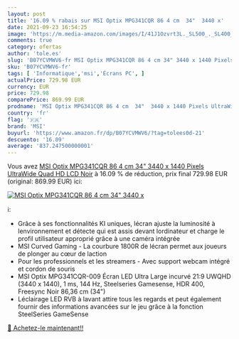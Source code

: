```yaml
---
layout: post
title: '16.09 % rabais sur MSI Optix MPG341CQR 86 4 cm  34"  3440 x'
date: 2021-09-23 16:54:25
image: 'https://m.media-amazon.com/images/I/41J1Ozvrt3L._SL500_._SL400_.jpg'
comments: true
category: ofertas
author: 'tole.es'
slug: 'B07YCVMWV6-fr MSI Optix MPG341CQR 86 4 cm 34" 3440 x 1440 Pixels...'
sku: 'B07YCVMWV6-fr'
tags: [ 'Informatique','msi','Écrans PC', ]
actualPrice: 729.98 EUR
currency: EUR
price: 729.98
comparePrice: 869.99 EUR
prodname: 'MSI Optix MPG341CQR 86 4 cm  34"  3440 x 1440 Pixels UltraWide Quad HD LCD Noir'
country: 'fr'
flag: '🇫🇷'
brand: 'MSI'
buyurl: 'https://www.amazon.fr/dp/B07YCVMWV6/?tag=tolees0d-21'
descuento: '16.09'
average: '837.247500000001'
---
```


Vous avez [MSI Optix MPG341CQR 86 4 cm  34"  3440 x 1440 Pixels UltraWide Quad HD LCD Noir](https://www.amazon.fr/dp/B07YCVMWV6/?tag=tolees0d-21)  à  16.09 % de réduction, prix final  729.98 EUR (original: 869.99 EUR) ici:

[![MSI Optix MPG341CQR 86 4 cm  34"  3440 x](https://m.media-amazon.com/images/I/41J1Ozvrt3L._SL500_._SL400_.jpg)](https://www.amazon.fr/dp/B07YCVMWV6/?tag=tolees0d-21)

ℹ️:

- Grâce à ses fonctionnalités KI uniques, lécran ajuste la luminosité à lenvironnement et détecte qui est assis devant lordinateur et charge le profil utilisateur approprié grâce à une caméra intégrée
- MSI Curved Gaming - La courbure 1800R de lécran permet aux joueurs de plonger au cœur de laction
- Pour les professionnels et les streamers - Avec support webcam intégré et cordon de souris
- MSI Optix MPG341CQR-009 Écran LED Ultra Large incurvé 21:9 UWQHD (3440 x 1440), 1 ms, 144 Hz, Steelseries Gamesense, HDR 400, Freesync Noir 86,36 cm (34")
- Léclairage LED RVB à lavant attire tous les regards et peut également fournir des informations avancées sur le jeu grâce à la fonction SteelSeries GameSense

[🛒 Achetez-le maintenant!!](https://www.amazon.fr/dp/B07YCVMWV6/?tag=tolees0d-21)
